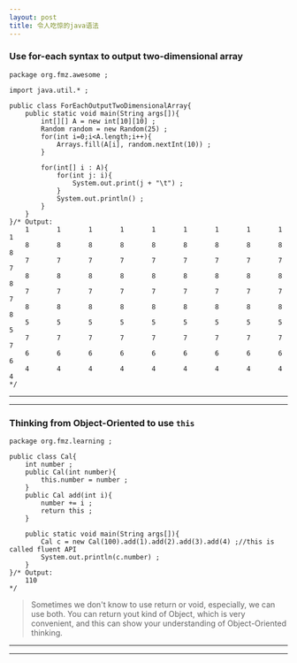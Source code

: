 ```yaml
---
layout: post
title: 令人吃惊的java语法
---
```


### Use for-each syntax to output two-dimensional array

	package org.fmz.awesome ;

	import java.util.* ;

	public class ForEachOutputTwoDimensionalArray{
		public static void main(String args[]){
			int[][] A = new int[10][10] ;
			Random random = new Random(25) ;
			for(int i=0;i<A.length;i++){
				Arrays.fill(A[i], random.nextInt(10)) ;
			}

			for(int[] i : A){
				for(int j: i){
					System.out.print(j + "\t") ;
				}
				System.out.println() ;
			}
		}
	}/* Output:
		1       1       1       1       1       1       1       1       1       1
		8       8       8       8       8       8       8       8       8       8
		7       7       7       7       7       7       7       7       7       7
		8       8       8       8       8       8       8       8       8       8
		7       7       7       7       7       7       7       7       7       7
		8       8       8       8       8       8       8       8       8       8
		5       5       5       5       5       5       5       5       5       5
		7       7       7       7       7       7       7       7       7       7
		6       6       6       6       6       6       6       6       6       6
		4       4       4       4       4       4       4       4       4       4
	*/

---

---

### Thinking from Object-Oriented to use `this`

	package org.fmz.learning ;

	public class Cal{
		int number ;
		public Cal(int number){
			this.number = number ;
		}
		public Cal add(int i){
			number += i ;
			return this ;
		}

		public static void main(String args[]){
			Cal c = new Cal(100).add(1).add(2).add(3).add(4) ;//this is called fluent API
			System.out.println(c.number) ;
		}
	}/* Output:
		110
	*/

> Sometimes we don't know to use return or void, especially, we can use both. You can return yout kind of Object, which is very convenient, and this can show your understanding of Object-Oriented thinking.

---

---
